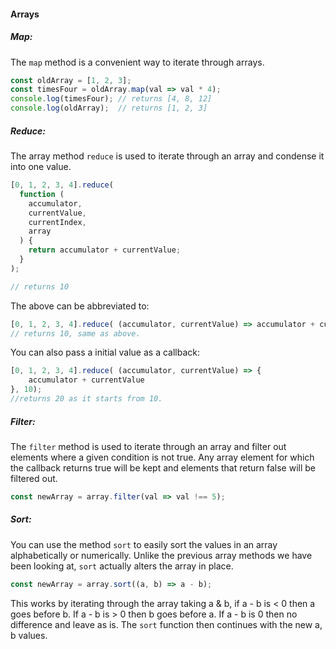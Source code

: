 #### Arrays

##### Map:

The `map` method is a convenient way to iterate through arrays.

```js
const oldArray = [1, 2, 3];
const timesFour = oldArray.map(val => val * 4);
console.log(timesFour); // returns [4, 8, 12]
console.log(oldArray);  // returns [1, 2, 3]
```

##### Reduce:

The array method `reduce` is used to iterate through an array and condense it into one value.

```js
[0, 1, 2, 3, 4].reduce(
  function (
    accumulator,
    currentValue,
    currentIndex,
    array
  ) {
    return accumulator + currentValue;
  }
);

// returns 10
```

The above can be abbreviated to:

```js
[0, 1, 2, 3, 4].reduce( (accumulator, currentValue) => accumulator + currentValue );
// returns 10, same as above.
```

You can also pass a initial value as a callback:

```js
[0, 1, 2, 3, 4].reduce( (accumulator, currentValue) => {
    accumulator + currentValue 
}, 10);
//returns 20 as it starts from 10.
```

##### Filter:

The `filter` method is used to iterate through an array and filter out elements where a given condition is not true. Any array element for which the callback returns true will be kept and elements that return false will be filtered out.

```js
const newArray = array.filter(val => val !== 5);
```

##### Sort:

You can use the method `sort` to easily sort the values in an array alphabetically or numerically. Unlike the previous array methods we have been looking at, `sort` actually alters the array in place.

```js
const newArray = array.sort((a, b) => a - b);
```

This works by iterating through the array taking a & b, if a - b is &lt; 0 then a goes before b. If a - b is &gt; 0 then b goes before a. If a - b is 0 then no difference and leave as is. The `sort` function then continues with the new a, b values.



